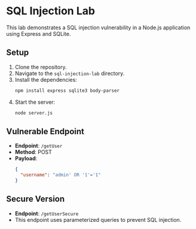 # SQL Injection Lab

This lab demonstrates a SQL injection vulnerability in a Node.js application using Express and SQLite.

## Setup

1. Clone the repository.
2. Navigate to the `sql-injection-lab` directory.
3. Install the dependencies:
   ```bash
   npm install express sqlite3 body-parser
   ```
4. Start the server:
   ```bash
   node server.js
   ```

## Vulnerable Endpoint

- **Endpoint**: `/getUser`
- **Method**: POST
- **Payload**:
  ```json
  {
    "username": "admin' OR '1'='1"
  }
  ```

## Secure Version

- **Endpoint**: `/getUserSecure`
- This endpoint uses parameterized queries to prevent SQL injection.
